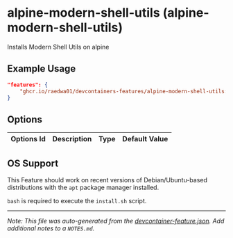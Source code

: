 
# alpine-modern-shell-utils (alpine-modern-shell-utils)

Installs Modern Shell Utils on alpine 

## Example Usage

```json
"features": {
    "ghcr.io/raedwa01/devcontainers-features/alpine-modern-shell-utils:0": {}
}
```

## Options

| Options Id | Description | Type | Default Value |
|-----|-----|-----|-----|




## OS Support

This Feature should work on recent versions of Debian/Ubuntu-based distributions with the `apt` package manager installed.

`bash` is required to execute the `install.sh` script.

---

_Note: This file was auto-generated from the [devcontainer-feature.json](https://github.com/raedwa01/devcontainers-features/blob/main/src/alpine-modern-shell-utils/devcontainer-feature.json).  Add additional notes to a `NOTES.md`._
